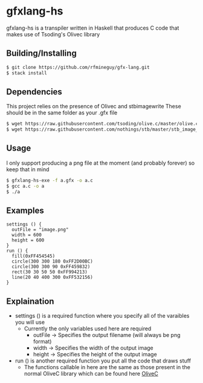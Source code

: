 # gfxlang-hs
gfxlang-hs is a transpiler written in Haskell that produces C code that makes use of Tsoding's Olivec library

## Building/Installing
```sh
$ git clone https://github.com/rfmineguy/gfx-lang.git
$ stack install 
```

## Dependencies
This project relies on the presence of Olivec and stbimagewrite
These should be in the same folder as your .gfx file
```sh
$ wget https://raw.githubusercontent.com/tsoding/olive.c/master/olive.c
$ wget https://raw.githubusercontent.com/nothings/stb/master/stb_image_write.h
```

## Usage
I only support producing a png file at the moment (and probably forever) so keep that in mind
```sh
$ gfxlang-hs-exe -f a.gfx -o a.c
$ gcc a.c -o a
$ ./a
```

## Examples
```
settings () {
  outFile = "image.png"
  width = 600
  height = 600
}
run () {
  fill(0xFF454545)
  circle(300 300 180 0xFF2D00BC)
  circle(300 300 90 0xFF459832)
  rect(30 30 50 50 0xFF994213)
  line(20 40 400 300 0xFF532156)
}
```

## Explaination
- settings () is a required function where you specify all of the varaibles you will use
    - Currently the only variables used here are required
        - outFile -> Specifies the output filename (will always be png format)
        - width   -> Specifies the width of the output image
        - height  -> Specifies the height of the output image
- run () is another required function you put all the code that draws stuff
    - The functions callable in here are the same as those present in the normal OliveC library which can be found here [OliveC](https://github.com/tsoding/olive.c/tree/master)


